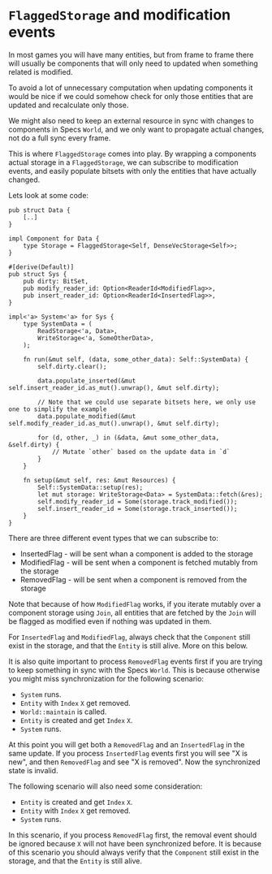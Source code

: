 # `FlaggedStorage` and modification events

In most games you will have many entities, but from frame to frame there will
usually be components that will only need to updated when something related is
modified.

To avoid a lot of unnecessary computation when updating components it
would be nice if we could somehow check for only those entities that are updated
and recalculate only those. 

We might also need to keep an external resource in sync with changes 
to components in Specs `World`, and we only want to propagate actual changes, not
do a full sync every frame.

This is where `FlaggedStorage` comes into play. By wrapping a components
actual storage in a `FlaggedStorage`, we can subscribe to modification events, and
easily populate bitsets with only the entities that have actually changed.

Lets look at some code:

```rust,ignore
pub struct Data {
    [..]
}

impl Component for Data {
    type Storage = FlaggedStorage<Self, DenseVecStorage<Self>>;
}

#[derive(Default)]
pub struct Sys {
    pub dirty: BitSet,
    pub modify_reader_id: Option<ReaderId<ModifiedFlag>>,
    pub insert_reader_id: Option<ReaderId<InsertedFlag>>,
}

impl<'a> System<'a> for Sys {
    type SystemData = (
        ReadStorage<'a, Data>,
        WriteStorage<'a, SomeOtherData>,
    );
    
    fn run(&mut self, (data, some_other_data): Self::SystemData) {
        self.dirty.clear();
        
        data.populate_inserted(&mut self.insert_reader_id.as_mut().unwrap(), &mut self.dirty);
        
        // Note that we could use separate bitsets here, we only use one to simplify the example
        data.populate_modified(&mut self.modify_reader_id.as_mut().unwrap(), &mut self.dirty);
        
        for (d, other, _) in (&data, &mut some_other_data, &self.dirty) {
            // Mutate `other` based on the update data in `d`
        }
    }
    
    fn setup(&mut self, res: &mut Resources) {
        Self::SystemData::setup(res);
        let mut storage: WriteStorage<Data> = SystemData::fetch(&res);
        self.modify_reader_id = Some(storage.track_modified());
        self.insert_reader_id = Some(storage.track_inserted());
    }
}

```

There are three different event types that we can subscribe to:

* InsertedFlag - will be sent whan a component is added to the storage
* ModifiedFlag - will be sent when a component is fetched mutably from the storage
* RemovedFlag - will be sent when a component is removed from the storage

Note that because of how `ModifiedFlag` works, if you iterate mutably over a 
component storage using `Join`, all entities that are fetched by the `Join` will
be flagged as modified even if nothing was updated in them.

For `InsertedFlag` and `ModifiedFlag`, always check that the `Component` still exist
in the storage, and that the `Entity` is still alive. More on this below.

It is also quite important to process `RemovedFlag` events first if you are trying to
keep something in sync with the Specs `World`. This is because otherwise you might
miss synchronization for the following scenario:

* `System` runs.
* `Entity` with `Index` `X` get removed.
* `World::maintain` is called.
* `Entity` is created and get `Index` `X`.
* `System` runs.

At this point you will get both a `RemovedFlag` and an `InsertedFlag` in the same update.
If you process `InsertedFlag` events first you will see "X is new", and then `RemovedFlag`
 and see "X is removed". Now the synchronized state is invalid.

The following scenario will also need some consideration:

* `Entity` is created and get `Index` `X`.
* `Entity` with `Index` `X` get removed.
* `System` runs.

In this scenario, if you process `RemovedFlag` first, the removal event should be ignored 
because `X` will not have been synchronized before. It is because of this scenario you 
should always verify that the `Component` still exist in the storage, and that the `Entity` 
is still alive.
